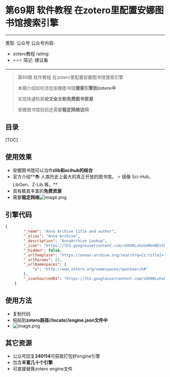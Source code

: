 # 第69期 软件教程 在zotero里配置安娜图书馆搜索引擎

---
类型: 公众号
公众号内容:
  - zotero教程
rating:
  - ⭐⭐⭐
简记: 建议看
---

>第69期 软件教程 在zotero里配置安娜图书馆搜索引擎
>
>本期介绍如何添加安娜图书馆**搜索引擎到zotero中**
>
>实现快速检索**论文全文和免费图书资源**
>
>安娜图书馆目前还需要**稳定网络访问**

## 目录

[TOC]

## 使用效果

- 安娜图书馆可以当作**zlib和scihub的结合**
- 官方介绍**📚 人类历史上最大的真正开放的图书馆。 ⭐️ 镜像 Sci-Hub、LibGen、Z-Lib 等。**
- 具有极其丰富的**免费资源**
- 需要**稳定网络**![image.png](https://pic-go-42.oss-cn-guangzhou.aliyuncs.com/img/202401141318262.png)

## 引擎代码

```json
{
		"_name": "Anna Archive title and author",
		"_alias": "Anna Archive",
		"_description": "AnnaArchive Lookup",
		"_icon": "https://lh3.googleusercontent.com/sOX00LxhvUoMVoBEtSGXV9t10d57n4G1Q26wGc2nDmbh2l_elVUti-ULnTsUBnDlNM4_aab70w=s128-h128-e365",
		"_hidden": false,
		"_urlTemplate": "https://annas-archive.org/search?q={z:title}+{rft:aufirst?}+{rft:aulast?}",
		"_urlParams": [],
		"_urlNamespaces": {
			"z": "http://www.zotero.org/namespaces/openSearch#"
		},
		"_iconSourceURI": "https://lh3.googleusercontent.com/sOX00LxhvUoMVoBEtSGXV9t10d57n4G1Q26wGc2nDmbh2l_elVUti-ULnTsUBnDlNM4_aab70w=s128-h128-e365"
	}
```

## 使用方法

- 复制代码
- 粘贴到**zotero路径//locate//engine.json文件中**
- ![image.png](https://pic-go-42.oss-cn-guangzhou.aliyuncs.com/img/202401141321282.png)

## 其它资源

- 公众号回复**240114**可获取打包好engine引擎
- 包含**丰富几十个引擎**
- 可直接替换zotero engine文件
